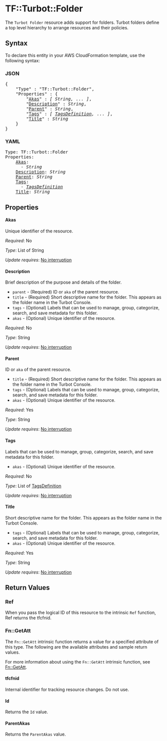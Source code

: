 # TF::Turbot::Folder

The `Turbot Folder` resource adds support for folders. Turbot folders define a top level hierarchy to arrange resources and their policies.

## Syntax

To declare this entity in your AWS CloudFormation template, use the following syntax:

### JSON

<pre>
{
    "Type" : "TF::Turbot::Folder",
    "Properties" : {
        "<a href="#akas" title="Akas">Akas</a>" : <i>[ String, ... ]</i>,
        "<a href="#description" title="Description">Description</a>" : <i>String</i>,
        "<a href="#parent" title="Parent">Parent</a>" : <i>String</i>,
        "<a href="#tags" title="Tags">Tags</a>" : <i>[ <a href="tagsdefinition.md">TagsDefinition</a>, ... ]</i>,
        "<a href="#title" title="Title">Title</a>" : <i>String</i>
    }
}
</pre>

### YAML

<pre>
Type: TF::Turbot::Folder
Properties:
    <a href="#akas" title="Akas">Akas</a>: <i>
      - String</i>
    <a href="#description" title="Description">Description</a>: <i>String</i>
    <a href="#parent" title="Parent">Parent</a>: <i>String</i>
    <a href="#tags" title="Tags">Tags</a>: <i>
      - <a href="tagsdefinition.md">TagsDefinition</a></i>
    <a href="#title" title="Title">Title</a>: <i>String</i>
</pre>

## Properties

#### Akas

Unique identifier of the resource.

_Required_: No

_Type_: List of String

_Update requires_: [No interruption](https://docs.aws.amazon.com/AWSCloudFormation/latest/UserGuide/using-cfn-updating-stacks-update-behaviors.html#update-no-interrupt)

#### Description

Brief description of the purpose and details of the folder.
- `parent` - (Required) ID or `aka` of the parent resource.
- `title` - (Required) Short descriptive name for the folder. This appears as the folder name in the Turbot Console.
- `tags` - (Optional) Labels that can be used to manage, group, categorize, search, and save metadata for this folder.
- `akas` - (Optional) Unique identifier of the resource.

_Required_: No

_Type_: String

_Update requires_: [No interruption](https://docs.aws.amazon.com/AWSCloudFormation/latest/UserGuide/using-cfn-updating-stacks-update-behaviors.html#update-no-interrupt)

#### Parent

ID or `aka` of the parent resource.
- `title` - (Required) Short descriptive name for the folder. This appears as the folder name in the Turbot Console.
- `tags` - (Optional) Labels that can be used to manage, group, categorize, search, and save metadata for this folder.
- `akas` - (Optional) Unique identifier of the resource.

_Required_: Yes

_Type_: String

_Update requires_: [No interruption](https://docs.aws.amazon.com/AWSCloudFormation/latest/UserGuide/using-cfn-updating-stacks-update-behaviors.html#update-no-interrupt)

#### Tags

Labels that can be used to manage, group, categorize, search, and save metadata for this folder.
- `akas` - (Optional) Unique identifier of the resource.

_Required_: No

_Type_: List of <a href="tagsdefinition.md">TagsDefinition</a>

_Update requires_: [No interruption](https://docs.aws.amazon.com/AWSCloudFormation/latest/UserGuide/using-cfn-updating-stacks-update-behaviors.html#update-no-interrupt)

#### Title

Short descriptive name for the folder. This appears as the folder name in the Turbot Console.
- `tags` - (Optional) Labels that can be used to manage, group, categorize, search, and save metadata for this folder.
- `akas` - (Optional) Unique identifier of the resource.

_Required_: Yes

_Type_: String

_Update requires_: [No interruption](https://docs.aws.amazon.com/AWSCloudFormation/latest/UserGuide/using-cfn-updating-stacks-update-behaviors.html#update-no-interrupt)

## Return Values

### Ref

When you pass the logical ID of this resource to the intrinsic `Ref` function, Ref returns the tfcfnid.

### Fn::GetAtt

The `Fn::GetAtt` intrinsic function returns a value for a specified attribute of this type. The following are the available attributes and sample return values.

For more information about using the `Fn::GetAtt` intrinsic function, see [Fn::GetAtt](https://docs.aws.amazon.com/AWSCloudFormation/latest/UserGuide/intrinsic-function-reference-getatt.html).

#### tfcfnid

Internal identifier for tracking resource changes. Do not use.

#### Id

Returns the <code>Id</code> value.

#### ParentAkas

Returns the <code>ParentAkas</code> value.

